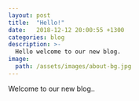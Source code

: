 ```yaml
---
layout: post
title:  "Hello!"
date:   2018-12-12 20:00:55 +1300
categories: blog
description: >-
  Hello welcome to our new blog.
image:
  path: /assets/images/about-bg.jpg
---
```

Welcome to our new blog..